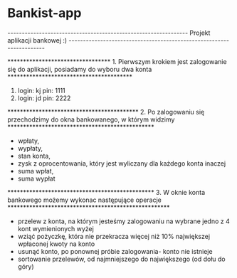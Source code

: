 # Bankist-app

--------------------------------------------------------------- Projekt aplikacji bankowej :) ---------------------------------------------------------------------

********************************* 1. Pierwszym krokiem jest zalogowanie się do aplikacji, posiadamy do wyboru dwa konta ****************************************

1. login: kj pin: 1111
2. login: jd pin: 2222

****************************************** 2. Po zalogowaniu się przechodzimy do okna bankowanego, w którym widzimy ***********************************************

- wpłaty, 
- wypłaty, 
- stan konta, 
- zysk z oprocentowania, który jest wyliczany dla każdego konta inaczej
- suma wpłat,
- suma wypłat

*********************************************** 3. W oknie konta bankowego możemy wykonac następujące operacje ****************************************************

- przelew z konta, na którym jesteśmy zalogowaniu na wybrane jedno z 4 kont wymienionych wyżej
- wziąć pożyczkę, która nie przekracza więcej niż 10% największej wpłaconej kwoty na konto
- usunąć konto, po ponownej próbie zalogowania- konto nie istnieje
- sortowanie przelewów, od najmniejszego do największego (od dołu do góry)
